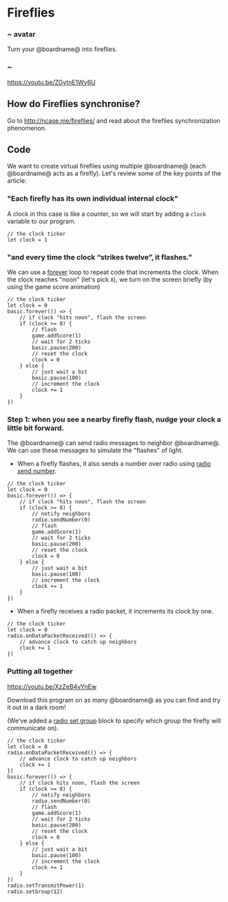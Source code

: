 
# Fireflies

### ~ avatar

Turn your @boardname@ into fireflies.

### ~

https://youtu.be/ZGvtnE1Wy6U

## How do Fireflies synchronise?

Go to http://ncase.me/fireflies/ and read about the fireflies synchronization phenomenon.

## Code

We want to create virtual fireflies using multiple @boardname@ (each @boardname@ acts as a firefly).
Let's review some of the key points of the article:

### "Each firefly has its own individual internal clock"

A clock in this case is like a counter, so we will start by adding a ``clock`` variable to our program.

```block
// the clock ticker
let clock = 1
```

### "and every time the clock “strikes twelve”, it flashes."

We can use a [forever](/reference/basic/forever) loop to repeat code that increments the clock.
When the clock reaches "noon" (let's pick `8`), we turn on the screen briefly (by using the game score animation)

```block
// the clock ticker
let clock = 0
basic.forever(() => {
    // if clock "hits noon", flash the screen
    if (clock >= 8) {
        // flash
        game.addScore(1)
        // wait for 2 ticks
        basic.pause(200)
        // reset the clock
        clock = 0
    } else {
        // just wait a bit
        basic.pause(100)
        // increment the clock
        clock += 1
    }
})
```

### Step 1: when you see a nearby firefly flash, nudge your clock a little bit forward.

The @boardname@ can send radio messages to neighbor @boardname@.
We can use these messages to simulate the "flashes" of light. 

* When a firefly flashes, it also sends a number over radio using [radio send number](/reference/radio/send-number).

```block
// the clock ticker
let clock = 0
basic.forever(() => {
    // if clock "hits noon", flash the screen
    if (clock >= 8) {
        // notify neighbors
        radio.sendNumber(0)
        // flash
        game.addScore(1)
        // wait for 2 ticks
        basic.pause(200)
        // reset the clock
        clock = 0
    } else {
        // just wait a bit
        basic.pause(100)
        // increment the clock
        clock += 1
    }
})
```

* When a firefly receives a radio packet, it increments its clock by one.

```block
// the clock ticker
let clock = 0
radio.onDataPacketReceived(() => {
    // advance clock to catch up neighbors
    clock += 1
})
```

### Putting all together

https://youtu.be/XzZeB4yYnEw

Download this program on as many @boardname@ as you can find and try it out in a dark room!

(We've added a [radio set group](/reference/radio/set-group) block to specify which group the firefly will communicate on). 

```blocks
// the clock ticker
let clock = 0
radio.onDataPacketReceived(() => {
    // advance clock to catch up neighbors
    clock += 1
})
basic.forever(() => {
    // if clock hits noon, flash the screen
    if (clock >= 8) {
        // notify neighbors
        radio.sendNumber(0)
        // flash
        game.addScore(1)
        // wait for 2 ticks
        basic.pause(200)
        // reset the clock
        clock = 0
    } else {
        // just wait a bit
        basic.pause(100)
        // increment the clock
        clock += 1
    }
})
radio.setTransmitPower(1)
radio.setGroup(12)
```
